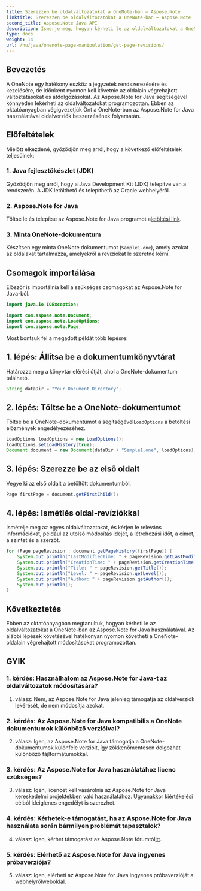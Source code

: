 ```yaml
---
title: Szerezzen be oldalváltozatokat a OneNote-ban – Aspose.Note
linktitle: Szerezzen be oldalváltozatokat a OneNote-ban – Aspose.Note
second_title: Aspose.Note Java API
description: Ismerje meg, hogyan kérheti le az oldalváltozatokat a OneNote-ban az Aspose.Note for Java használatával. Kövesse lépésenkénti útmutatónkat a változások hatékony nyomon követéséhez.
type: docs
weight: 14
url: /hu/java/onenote-page-manipulation/get-page-revisions/
---
```

## Bevezetés

A OneNote egy hatékony eszköz a jegyzetek rendszerezésére és kezelésére, de időnként nyomon kell követnie az oldalain végrehajtott változtatásokat és átdolgozásokat. Az Aspose.Note for Java segítségével könnyedén lekérheti az oldalváltozatokat programozottan. Ebben az oktatóanyagban végigvezetjük Önt a OneNote-ban az Aspose.Note for Java használatával oldalverziók beszerzésének folyamatán.

## Előfeltételek

Mielőtt elkezdené, győződjön meg arról, hogy a következő előfeltételek teljesülnek:

### 1. Java fejlesztőkészlet (JDK)

Győződjön meg arról, hogy a Java Development Kit (JDK) telepítve van a rendszerén. A JDK letölthető és telepíthető az Oracle webhelyéről.

### 2. Aspose.Note for Java

Töltse le és telepítse az Aspose.Note for Java programot a[letöltési link](https://releases.aspose.com/note/java/).

### 3. Minta OneNote-dokumentum

Készítsen egy minta OneNote dokumentumot (`Sample1.one`), amely azokat az oldalakat tartalmazza, amelyekről a revíziókat le szeretné kérni.

## Csomagok importálása

Először is importálnia kell a szükséges csomagokat az Aspose.Note for Java-ból.

```java
import java.io.IOException;

import com.aspose.note.Document;
import com.aspose.note.LoadOptions;
import com.aspose.note.Page;
```

Most bontsuk fel a megadott példát több lépésre:

## 1. lépés: Állítsa be a dokumentumkönyvtárat

Határozza meg a könyvtár elérési útját, ahol a OneNote-dokumentum található.

```java
String dataDir = "Your Document Directory";
```

## 2. lépés: Töltse be a OneNote-dokumentumot

 Töltse be a OneNote-dokumentumot a segítségével`LoadOptions` a betöltési előzmények engedélyezéséhez.

```java
LoadOptions loadOptions = new LoadOptions();
loadOptions.setLoadHistory(true);
Document document = new Document(dataDir + "Sample1.one", loadOptions);
```

## 3. lépés: Szerezze be az első oldalt

Vegye ki az első oldalt a betöltött dokumentumból.

```java
Page firstPage = document.getFirstChild();
```

## 4. lépés: Ismétlés oldal-revíziókkal

Ismételje meg az egyes oldalváltozatokat, és kérjen le releváns információkat, például az utolsó módosítás idejét, a létrehozási időt, a címet, a szintet és a szerzőt.

```java
for (Page pageRevision : document.getPageHistory(firstPage)) {
    System.out.println("LastModifiedTime: " + pageRevision.getLastModifiedTime());
    System.out.println("CreationTime: " + pageRevision.getCreationTime());
    System.out.println("Title: " + pageRevision.getTitle());
    System.out.println("Level: " + pageRevision.getLevel());
    System.out.println("Author: " + pageRevision.getAuthor());
    System.out.println();
}
```

## Következtetés

Ebben az oktatóanyagban megtanultuk, hogyan kérheti le az oldalváltozatokat a OneNote-ban az Aspose.Note for Java használatával. Az alábbi lépések követésével hatékonyan nyomon követheti a OneNote-oldalain végrehajtott módosításokat programozottan.

## GYIK

### 1. kérdés: Használhatom az Aspose.Note for Java-t az oldalváltozatok módosítására?

1. válasz: Nem, az Aspose.Note for Java jelenleg támogatja az oldalverziók lekérését, de nem módosítja azokat.

### 2. kérdés: Az Aspose.Note for Java kompatibilis a OneNote dokumentumok különböző verzióival?

2. válasz: Igen, az Aspose.Note for Java támogatja a OneNote-dokumentumok különféle verzióit, így zökkenőmentesen dolgozhat különböző fájlformátumokkal.

### 3. kérdés: Az Aspose.Note for Java használatához licenc szükséges?

3. válasz: Igen, licencet kell vásárolnia az Aspose.Note for Java kereskedelmi projektekben való használatához. Ugyanakkor kiértékelési célból ideiglenes engedélyt is szerezhet.

### 4. kérdés: Kérhetek-e támogatást, ha az Aspose.Note for Java használata során bármilyen problémát tapasztalok?

 4. válasz: Igen, kérhet támogatást az Aspose.Note fórumtól[itt](https://forum.aspose.com/c/note/28).

### 5. kérdés: Elérhető az Aspose.Note for Java ingyenes próbaverziója?

 5. válasz: Igen, elérheti az Aspose.Note for Java ingyenes próbaverzióját a webhelyről[weboldal](https://releases.aspose.com/).